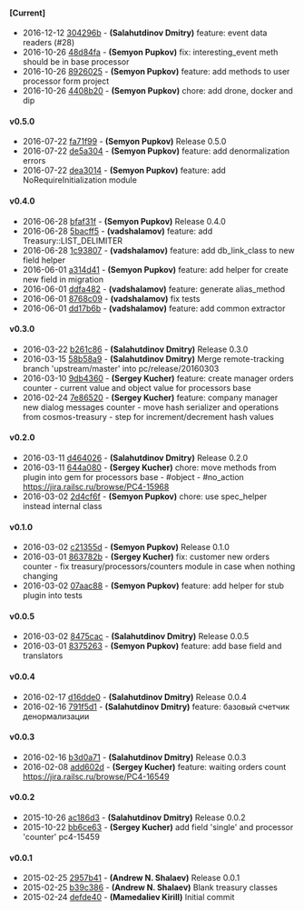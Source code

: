
#### [Current]
 * 2016-12-12 [304296b](../../commit/304296b) - __(Salahutdinov Dmitry)__ feature: event data readers (#28)
 * 2016-10-26 [48d84fa](../../commit/48d84fa) - __(Semyon Pupkov)__ fix: interesting_event meth should be in base processor
 * 2016-10-26 [8926025](../../commit/8926025) - __(Semyon Pupkov)__ feature: add methods to user processor form project
 * 2016-10-26 [4408b20](../../commit/4408b20) - __(Semyon Pupkov)__ chore: add drone, docker and dip

#### v0.5.0
 * 2016-07-22 [fa71f99](../../commit/fa71f99) - __(Semyon Pupkov)__ Release 0.5.0
 * 2016-07-22 [de5a304](../../commit/de5a304) - __(Semyon Pupkov)__ feature: add denormalization errors
 * 2016-07-22 [dea3014](../../commit/dea3014) - __(Semyon Pupkov)__ feature: add NoRequireInitialization module

#### v0.4.0
 * 2016-06-28 [bfaf31f](../../commit/bfaf31f) - __(Semyon Pupkov)__ Release 0.4.0
 * 2016-06-28 [5bacff5](../../commit/5bacff5) - __(vadshalamov)__ feature: add Treasury::LIST_DELIMITER
 * 2016-06-28 [1c93807](../../commit/1c93807) - __(vadshalamov)__ feature: add db_link_class to new field helper
 * 2016-06-01 [a314d41](../../commit/a314d41) - __(Semyon Pupkov)__ feature: add helper for create new field in migration
 * 2016-06-01 [ddfa482](../../commit/ddfa482) - __(vadshalamov)__ feature: generate alias_method
 * 2016-06-01 [8768c09](../../commit/8768c09) - __(vadshalamov)__ fix tests
 * 2016-06-01 [dd17b6b](../../commit/dd17b6b) - __(vadshalamov)__ feature: add common extractor

#### v0.3.0
 * 2016-03-22 [b261c86](../../commit/b261c86) - __(Salahutdinov Dmitry)__ Release 0.3.0
 * 2016-03-15 [58b58a9](../../commit/58b58a9) - __(Salahutdinov Dmitry)__ Merge remote-tracking branch 'upstream/master' into pc/release/20160303
 * 2016-03-10 [9db4360](../../commit/9db4360) - __(Sergey Kucher)__ feature: create manager orders counter - current value and object value for processors base
 * 2016-02-24 [7e86520](../../commit/7e86520) - __(Sergey Kucher)__ feature: company manager new dialog messages counter - move hash serializer and operations from cosmos-treasury - step for increment/decrement hash values

#### v0.2.0
 * 2016-03-11 [d464026](../../commit/d464026) - __(Salahutdinov Dmitry)__ Release 0.2.0
 * 2016-03-11 [644a080](../../commit/644a080) - __(Sergey Kucher)__ chore: move methods from plugin into gem for processors base - #object - #no_action https://jira.railsc.ru/browse/PC4-15968
 * 2016-03-02 [2d4cf6f](../../commit/2d4cf6f) - __(Semyon Pupkov)__ chore: use spec_helper instead internal class

#### v0.1.0
 * 2016-03-02 [c21355d](../../commit/c21355d) - __(Semyon Pupkov)__ Release 0.1.0
 * 2016-03-01 [863782b](../../commit/863782b) - __(Sergey Kucher)__ fix: customer new orders counter - fix treasury/processors/counters module in case when nothing changing
 * 2016-03-02 [07aac88](../../commit/07aac88) - __(Semyon Pupkov)__ feature: add helper for stub plugin into tests

#### v0.0.5
 * 2016-03-02 [8475cac](../../commit/8475cac) - __(Salahutdinov Dmitry)__ Release 0.0.5
 * 2016-03-01 [8375263](../../commit/8375263) - __(Semyon Pupkov)__ feature: add base field and translators

#### v0.0.4
 * 2016-02-17 [d16dde0](../../commit/d16dde0) - __(Salahutdinov Dmitry)__ Release 0.0.4
 * 2016-02-16 [791f5d1](../../commit/791f5d1) - __(Salahutdinov Dmitry)__ feature: базовый счетчик денормализации

#### v0.0.3
 * 2016-02-16 [b3d0a71](../../commit/b3d0a71) - __(Salahutdinov Dmitry)__ Release 0.0.3
 * 2016-02-08 [add602d](../../commit/add602d) - __(Sergey Kucher)__ feature: waiting orders count https://jira.railsc.ru/browse/PC4-16549

#### v0.0.2
 * 2015-10-26 [ac186d3](../../commit/ac186d3) - __(Salahutdinov Dmitry)__ Release 0.0.2
 * 2015-10-22 [bb6ce63](../../commit/bb6ce63) - __(Sergey Kucher)__ add field 'single' and  processor 'counter' pc4-15459

#### v0.0.1
 * 2015-02-25 [2957b41](../../commit/2957b41) - __(Andrew N. Shalaev)__ Release 0.0.1
 * 2015-02-25 [b39c386](../../commit/b39c386) - __(Andrew N. Shalaev)__ Blank treasury classes
 * 2015-02-24 [defde40](../../commit/defde40) - __(Mamedaliev Kirill)__ Initial commit
